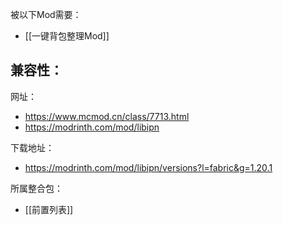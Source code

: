 被以下Mod需要：
- [[一键背包整理Mod]]

兼容性：
- 

网址：
- https://www.mcmod.cn/class/7713.html
- https://modrinth.com/mod/libipn

下载地址：
- https://modrinth.com/mod/libipn/versions?l=fabric&g=1.20.1

所属整合包：
- [[前置列表]]